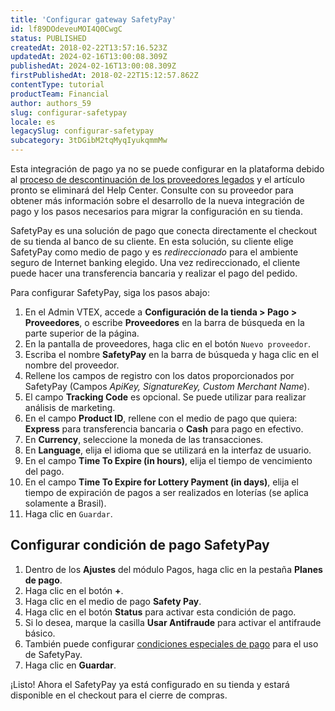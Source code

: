 ```yaml
---
title: 'Configurar gateway SafetyPay'
id: lf89DOdeveuMOI4Q0CwgC
status: PUBLISHED
createdAt: 2018-02-22T13:57:16.523Z
updatedAt: 2024-02-16T13:00:08.309Z
publishedAt: 2024-02-16T13:00:08.309Z
firstPublishedAt: 2018-02-22T15:12:57.862Z
contentType: tutorial
productTeam: Financial
author: authors_59
slug: configurar-safetypay
locale: es
legacySlug: configurar-safetypay
subcategory: 3tDGibM2tqMyqIyukqmmMw
---
```


<div class="alert alert-danger">Esta integración de pago ya no se puede configurar en la plataforma debido al <a href="https://help.vtex.com/es/announcements/descontinuacion-de-conectores-de-pago-legados-en-2024--4R5YIjUu1IWkiOHzXtQU14">proceso de descontinuación de los proveedores legados</a> y el artículo pronto se eliminará del Help Center. Consulte con su proveedor para obtener más información sobre el desarrollo de la nueva integración de pago y los pasos necesarios para migrar la configuración en su tienda.</div>

SafetyPay es una solución de pago que conecta directamente el checkout de su tienda al banco de su cliente. En esta solución, su cliente elige SafetyPay como medio de pago y es *redireccionado* para el ambiente seguro de Internet banking elegido. Una vez redireccionado, el cliente puede hacer una transferencia bancaria y realizar el pago del pedido.

Para configurar SafetyPay, siga los pasos abajo:

1. En el Admin VTEX, accede a __Configuración de la tienda > Pago > Proveedores__, o escribe __Proveedores__ en la barra de búsqueda en la parte superior de la página.
2. En la pantalla de proveedores, haga clic en el botón `Nuevo proveedor`.
3. Escriba el nombre __SafetyPay__ en la barra de búsqueda y haga clic en el nombre del proveedor.
4. Rellene los campos de registro con los datos proporcionados por SafetyPay (Campos *ApiKey, SignatureKey, Custom Merchant Name*).
5. El campo __Tracking Code__ es opcional. Se puede utilizar para realizar análisis de marketing.
6. En el campo __Product ID__, rellene con el medio de pago que quiera: __Express__ para transferencia bancaria o __Cash__ para pago en efectivo.
7. En __Currency__, seleccione la moneda de las transacciones.
8. En __Language__, elija el idioma que se utilizará en la interfaz de usuario.
9. En el campo __Time To Expire (in hours)__, elija el tiempo de vencimiento del pago.
10. En el campo __Time To Expire for Lottery Payment (in days)__, elija el tiempo de expiración de pagos a ser realizados en loterías (se aplica solamente a Brasil).
11. Haga clic en `Guardar`.

## Configurar condición de pago SafetyPay

1. Dentro de los __Ajustes__ del módulo Pagos, haga clic en la pestaña __Planes de pago__.
2. Haga clic en el botón __+__.
3. Haga clic en el medio de pago __Safety Pay__.
4. Haga clic en el botón __Status__ para activar esta condición de pago.
5. Si lo desea, marque la casilla __Usar Antifraude__ para activar el antifraude básico.
7. También puede configurar [condiciones especiales de pago](/es/tutorial/condiciones-especiales) para el uso de SafetyPay.
8. Haga clic en __Guardar__.

¡Listo! Ahora el SafetyPay ya está configurado en su tienda y estará disponible en el checkout para el cierre de compras.
